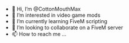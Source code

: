 - 👋 Hi, I’m @CottonMouthMax
- 👀 I’m interested in video game mods
- 🌱 I’m currently learning FiveM scripting
- 💞️ I’m looking to collaborate on a FiveM server
- 📫 How to reach me ...

<!---
CottonMouthMax/CottonMouthMax is a ✨ special ✨ repository because its `README.md` (this file) appears on your GitHub profile.
You can click the Preview link to take a look at your changes.
--->
